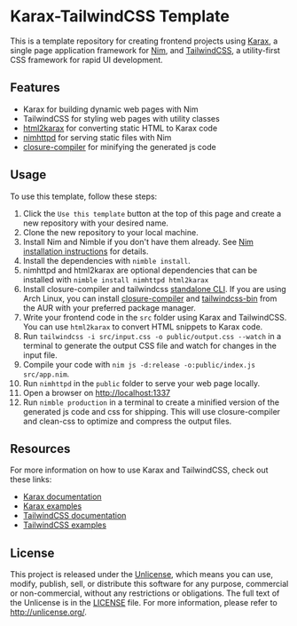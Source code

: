 # Karax-TailwindCSS Template

This is a template repository for creating frontend projects using [Karax](https://github.com/karaxnim/karax), a single page application framework for [Nim](https://nim-lang.org/), and [TailwindCSS](https://github.com/tailwindlabs/tailwindcss), a utility-first CSS framework for rapid UI development.

## Features

- Karax for building dynamic web pages with Nim
- TailwindCSS for styling web pages with utility classes
- [html2karax](https://github.com/nim-lang-cn/html2karax) for converting static HTML to Karax code
- [nimhttpd](https://github.com/h3rald/nimhttpd) for serving static files with Nim
- [closure-compiler](https://github.com/google/closure-compiler) for minifying the generated js code

## Usage

To use this template, follow these steps:

1. Click the `Use this template` button at the top of this page and create a new repository with your desired name.
2. Clone the new repository to your local machine.
3. Install Nim and Nimble if you don't have them already. See [Nim installation instructions](https://nim-lang.org/install.html) for details.
4. Install the dependencies with `nimble install`.
5. nimhttpd and html2karax are optional dependencies that can be installed with `nimble install nimhttpd html2karax`
6. Install closure-compiler and tailwindcss [standalone CLI](https://github.com/tailwindlabs/tailwindcss/releases). If you are using Arch Linux, you can install [closure-compiler](https://aur.archlinux.org/packages/closure-compiler) and [tailwindcss-bin](https://aur.archlinux.org/packages/tailwindcss-bin) from the AUR with your preferred package manager.
7. Write your frontend code in the `src` folder using Karax and TailwindCSS. You can use `html2karax` to convert HTML snippets to Karax code.
8. Run `tailwindcss -i src/input.css -o public/output.css --watch` in a terminal to generate the output CSS file and watch for changes in the input file.
9. Compile your code with `nim js -d:release -o:public/index.js src/app.nim`.
10. Run `nimhttpd` in the `public` folder to serve your web page locally.
11. Open a browser on <http://localhost:1337>
12. Run `nimble production` in a terminal to create a minified version of the generated js code and css for shipping. This will use closure-compiler and clean-css to optimize and compress the output files.

## Resources

For more information on how to use Karax and TailwindCSS, check out these links:

- [Karax documentation](https://github.com/karaxnim/karax/blob/master/readme.md)
- [Karax examples](https://github.com/karaxnim/karax/tree/master/examples)
- [TailwindCSS documentation](https://tailwindcss.com/docs)
- [TailwindCSS examples](https://tailwindcss.com/components)

## License

This project is released under the [Unlicense](https://unlicense.org/), which means you can use, modify, publish, sell, or distribute this software for any purpose, commercial or non-commercial, without any restrictions or obligations. The full text of the Unlicense is in the [LICENSE](LICENSE) file. For more information, please refer to <http://unlicense.org/>.
